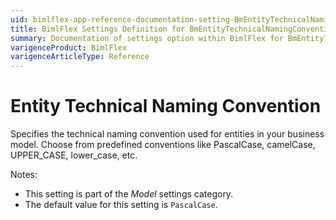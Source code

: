 ```yaml
---
uid: bimlflex-app-reference-documentation-setting-BmEntityTechnicalNamingConvention
title: BimlFlex Settings Definition for BmEntityTechnicalNamingConvention
summary: Documentation of settings option within BimlFlex for BmEntityTechnicalNamingConvention
varigenceProduct: BimlFlex
varigenceArticleType: Reference
---
```


# Entity Technical Naming Convention

Specifies the technical naming convention used for entities in your business model. Choose from predefined conventions like PascalCase, camelCase, UPPER_CASE, lower_case, etc.

Notes:

* This setting is part of the *Model* settings category.
* The default value for this setting is `PascalCase`.
